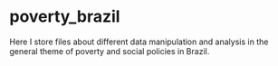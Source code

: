 # poverty_brazil
Here I store files about different data manipulation and analysis in the general theme of poverty and social policies in Brazil.
